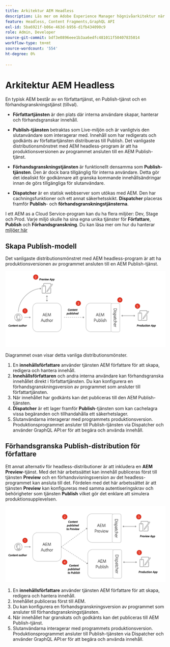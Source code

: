 ```yaml
---
title: Arkitektur AEM Headless
description: Läs mer om Adobe Experience Manager högnivåarkitektur när det gäller headless-driftsättning. Förstå rollen för AEM Author, Preview och Publish och det rekommenderade distributionsmönstret för headless-program.
feature: Headless, Content Fragments,GraphQL API
exl-id: 5ba6921f-b06e-463d-b956-d1fb434090c9
role: Admin, Developer
source-git-commit: bdf3e0896eee1b3aa6edfc481011f50407835014
workflow-type: tm+mt
source-wordcount: '554'
ht-degree: 0%

---
```


# Arkitektur AEM Headless

En typisk AEM består av en författartjänst, en Publish-tjänst och en förhandsgranskningstjänst (tillval).

* **Författartjänsten** är den plats där interna användare skapar, hanterar och förhandsgranskar innehåll.

* **Publish-tjänsten** betraktas som Live-miljön och är vanligtvis den slutanvändare som interagerar med. Innehåll som har redigerats och godkänts av författartjänsten distribueras till Publish. Det vanligaste distributionsmönstret med AEM headless-program är att ha produktionsversionen av programmet ansluten till en AEM Publish-tjänst.

* **Förhandsgranskningstjänsten** är funktionellt densamma som **Publish-tjänsten**. Den är dock bara tillgänglig för interna användare. Detta gör det idealiskt för godkännare att granska kommande innehållsändringar innan de görs tillgängliga för slutanvändare.

* **Dispatcher** är en statisk webbserver som utökas med AEM. Den har cachningsfunktioner och ett annat säkerhetsskikt. **Dispatcher** placeras framför **Publish**- och **förhandsgranskningstjänsterna**.

I ett AEM as a Cloud Service-program kan du ha flera miljöer: Dev, Stage och Prod. Varje miljö skulle ha sina egna unika tjänster för **Författare**, **Publish** och **Förhandsgranskning**. Du kan läsa mer om hur du hanterar [miljöer här](/help/implementing/cloud-manager/manage-environments.md)

## Skapa Publish-modell

Det vanligaste distributionsmönstret med AEM headless-program är att ha produktionsversionen av programmet ansluten till en AEM Publish-tjänst.

![Skapa Publish-arkitektur](assets/autho-publish-architecture-diagram.png)

Diagrammet ovan visar detta vanliga distributionsmönster.

1. En **innehållsförfattare** använder tjänsten AEM författare för att skapa, redigera och hantera innehåll.
1. **Innehållsförfattaren** och andra interna användare kan förhandsgranska innehållet direkt i författartjänsten. Du kan konfigurera en förhandsgranskningsversion av programmet som ansluter till författartjänsten.
1. När innehållet har godkänts kan det publiceras till den AEM Publish-tjänsten.
1. **Dispatcher** är ett lager framför **Publish**-tjänsten som kan cachelagra vissa begäranden och tillhandahålla ett säkerhetslager.
1. Slutanvändarna interagerar med programmets produktionsversion. Produktionsprogrammet ansluter till Publish-tjänsten via Dispatcher och använder GraphQL API:er för att begära och använda innehåll.

## Förhandsgranska Publish-distribution för författare

Ett annat alternativ för headless-distributioner är att inkludera en **AEM Preview**-tjänst. Med det här arbetssättet kan innehåll publiceras först till tjänsten **Preview** och en förhandsvisningsversion av det headless-programmet kan ansluta till det. Fördelen med det här arbetssättet är att tjänsten **Preview** kan konfigureras med samma autentiseringskrav och behörigheter som tjänsten **Publish** vilket gör det enklare att simulera produktionsupplevelsen.

![Förhandsgranskning av författare och Publish-arkitektur](assets/author-preview-publish-architecture-diagram.png)

1. En **innehållsförfattare** använder tjänsten AEM författare för att skapa, redigera och hantera innehåll.
1. Innehållet publiceras först till AEM.
1. Du kan konfigurera en förhandsgranskningsversion av programmet som ansluter till förhandsgranskningstjänsten.
1. När innehållet har granskats och godkänts kan det publiceras till AEM Publish-tjänst.
1. Slutanvändarna interagerar med programmets produktionsversion. Produktionsprogrammet ansluter till Publish-tjänsten via Dispatcher och använder GraphQL API:er för att begära och använda innehåll.
